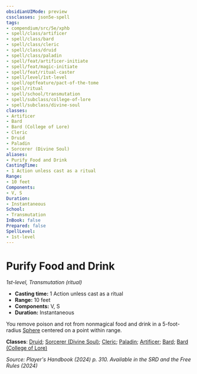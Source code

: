 ```yaml
---
obsidianUIMode: preview
cssclasses: json5e-spell
tags:
- compendium/src/5e/xphb
- spell/class/artificer
- spell/class/bard
- spell/class/cleric
- spell/class/druid
- spell/class/paladin
- spell/feat/artificer-initiate
- spell/feat/magic-initiate
- spell/feat/ritual-caster
- spell/level/1st-level
- spell/optfeature/pact-of-the-tome
- spell/ritual
- spell/school/transmutation
- spell/subclass/college-of-lore
- spell/subclass/divine-soul
classes:
- Artificer
- Bard
- Bard (College of Lore)
- Cleric
- Druid
- Paladin
- Sorcerer (Divine Soul)
aliases:
- Purify Food and Drink
CastingTime: 
- 1 Action unless cast as a ritual
Range:
- 10 feet
Components:
- V, S
Duration:
- Instantaneous
School:
- Transmutation
InBook: false
Prepared: false
SpellLevel:
- 1st-level
---
```

# Purify Food and Drink
*1st-level, Transmutation (ritual)*  


- **Casting time:** 1 Action unless cast as a ritual
- **Range:** 10 feet
- **Components:** V, S
- **Duration:** Instantaneous

You remove poison and rot from nonmagical food and drink in a 5-foot-radius [Sphere](/3-Mechanics/CLI/variant-rules/sphere-area-of-effect-xphb.md) centered on a point within range.

**Classes**: [Druid](/3-Mechanics/CLI/lists/list-spells-classes-druid.md); [Sorcerer (Divine Soul)](/3-Mechanics/CLI/lists/list-spells-classes-divine-soul-xge.md "subclass=XGE;class=XPHB"); [Cleric](/3-Mechanics/CLI/lists/list-spells-classes-cleric.md); [Paladin](/3-Mechanics/CLI/lists/list-spells-classes-paladin.md); [Artificer](/3-Mechanics/CLI/lists/list-spells-classes-artificer.md); [Bard](/3-Mechanics/CLI/lists/list-spells-classes-bard.md); [Bard (College of Lore)](/3-Mechanics/CLI/lists/list-spells-classes-college-of-lore-xphb.md "subclass=XPHB;class=XPHB")

*Source: Player's Handbook (2024) p. 310. Available in the <span title='Systems Reference Document (5.2)'>SRD</span> and the Free Rules (2024)*